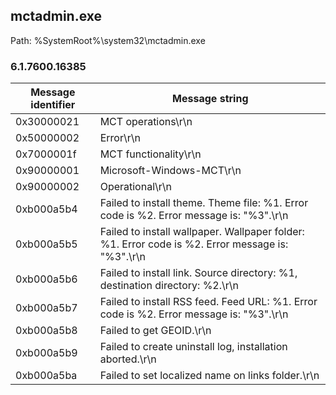 ## mctadmin.exe

Path: %SystemRoot%\system32\mctadmin.exe

### 6.1.7600.16385

Message identifier | Message string
--- | ---
0x30000021 | MCT operations\r\n
0x50000002 | Error\r\n
0x7000001f | MCT functionality\r\n
0x90000001 | Microsoft-Windows-MCT\r\n
0x90000002 | Operational\r\n
0xb000a5b4 | Failed to install theme. Theme file: %1. Error code is %2. Error message is: "%3".\r\n
0xb000a5b5 | Failed to install wallpaper. Wallpaper folder: %1. Error code is %2. Error message is: "%3".\r\n
0xb000a5b6 | Failed to install link. Source directory: %1, destination directory: %2.\r\n
0xb000a5b7 | Failed to install RSS feed. Feed URL: %1. Error code is %2. Error message is: "%3".\r\n
0xb000a5b8 | Failed to get GEOID.\r\n
0xb000a5b9 | Failed to create uninstall log, installation aborted.\r\n
0xb000a5ba | Failed to set localized name on links folder.\r\n
